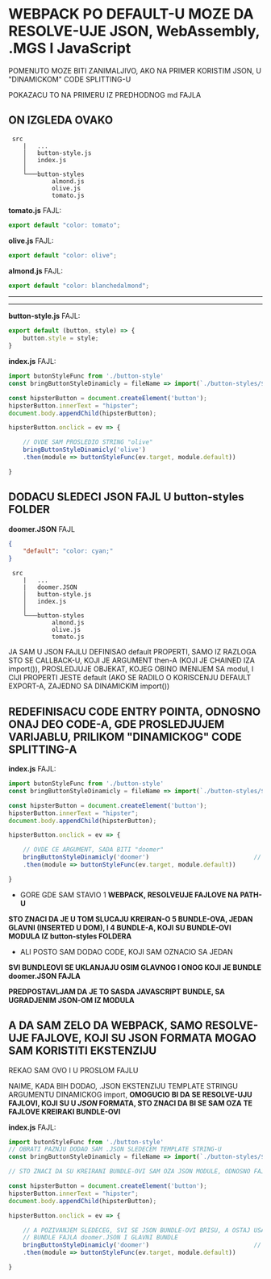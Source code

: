 # WEBPACK PO DEFAULT-U MOZE DA RESOLVE-UJE JSON, WebAssembly, .MGS I JavaScript

POMENUTO MOZE BITI ZANIMALJIVO, AKO NA PRIMER KORISTIM JSON, U "DINAMICKOM" CODE SPLITTING-U

POKAZACU TO NA PRIMERU IZ PREDHODNOG md FAJLA

## ON IZGLEDA OVAKO

```linux
 src
    |   ...
    │   button-style.js
    │   index.js
    │
    └───button-styles
            almond.js
            olive.js
            tomato.js
```

**tomato.js** FAJL:

```javascript
export default "color: tomato";
```

**olive.js** FAJL:

```javascript
export default "color: olive";
```

**almond.js** FAJL:

```javascript
export default "color: blanchedalmond";
```

****
****

**button-style.js** FAJL:

```javascript
export default (button, style) => {
    button.style = style;
}
```

**index.js** FAJL:

```javascript
import butonStyleFunc from './button-style'
const bringButtonStyleDinamicly = fileName => import(`./button-styles/${fileName}`);

const hipsterButton = document.createElement('button');
hipsterButton.innerText = "hipster";
document.body.appendChild(hipsterButton);

hipsterButton.onclick = ev => {

    // OVDE SAM PROSLEDIO STRING "olive"
    bringButtonStyleDinamicly('olive')
    .then(module => buttonStyleFunc(ev.target, module.default))

}
```

## DODACU SLEDECI JSON FAJL U button-styles FOLDER

**doomer.JSON** FAJL

```JSON
{
    "default": "color: cyan;"
}
```

```linux
 src
    |   ...
    |   doomer.JSON
    │   button-style.js
    │   index.js
    │
    └───button-styles
            almond.js
            olive.js
            tomato.js
```

JA SAM U JSON FAJLU DEFINISAO default PROPERTI, SAMO IZ RAZLOGA STO SE CALLBACK-U, KOJI JE ARGUMENT then-A (KOJI JE CHAINED IZA import()), PROSLEDJUJE OBJEKAT, KOJEG OBINO IMENIJEM SA modul, I CIJI PROPERTI JESTE default (AKO SE RADILO O KORISCENJU DEFAULT EXPORT-A, ZAJEDNO SA DINAMICKIM import())

## REDEFINISACU CODE ENTRY POINTA, ODNOSNO ONAJ DEO CODE-A, GDE PROSLEDJUJEM VARIJABLU, PRILIKOM "DINAMICKOG" CODE SPLITTING-A

**index.js** FAJL:

```javascript
import butonStyleFunc from './button-style'
const bringButtonStyleDinamicly = fileName => import(`./button-styles/${fileName}`);  //  1

const hipsterButton = document.createElement('button');
hipsterButton.innerText = "hipster";
document.body.appendChild(hipsterButton);

hipsterButton.onclick = ev => {

    // OVDE CE ARGUMENT, SADA BITI "doomer"
    bringButtonStyleDinamicly('doomer')                             //   2
    .then(module => buttonStyleFunc(ev.target, module.default))

}
```

- GORE GDE SAM STAVIO 1 **WEBPACK, RESOLVEUJE FAJLOVE NA PATH-U**

**STO ZNACI DA JE U TOM SLUCAJU KREIRAN-O 5 BUNDLE-OVA, JEDAN GLAVNI (INSERTED U DOM), I 4 BUNDLE-A, KOJI SU BUNDLE-OVI MODULA IZ button-styles FOLDERA**

- ALI POSTO SAM DODAO CODE, KOJI SAM OZNACIO SA JEDAN

**SVI BUNDLEOVI SE UKLANJAJU OSIM GLAVNOG I ONOG KOJI JE BUNDLE doomer.JSON FAJLA**

**PREDPOSTAVLJAM DA JE TO SASDA JAVASCRIPT BUNDLE, SA UGRADJENIM JSON-OM IZ MODULA**

## A DA SAM ZELO DA WEBPACK, SAMO RESOLVE-UJE FAJLOVE, KOJI SU JSON FORMATA MOGAO SAM KORISTITI EKSTENZIJU

REKAO SAM OVO I U PROSLOM FAJLU

NAIME, KADA BIH DODAO, .JSON EKSTENZIJU TEMPLATE STRINGU ARGUMENTU DINAMICKOG import, **OMOGUCIO BI DA SE RESOLVE-UJU FAJLOVI, KOJI SU U *JSON* FORMATA, STO ZNACI DA BI SE SAM OZA TE FAJLOVE KREIRAKI BUNDLE-OVI**

**index.js** FAJL:

```javascript
import butonStyleFunc from './button-style'
// OBRATI PAZNJU DODAO SAM .JSON SLEDECEM TEMPLATE STRING-U
const bringButtonStyleDinamicly = fileName => import(`./button-styles/${fileName}.JSON`);  //  1

// STO ZNACI DA SU KREIRANI BUNDLE-OVI SAM OZA JSON MODULE, ODNOSNO FAJLOVE

const hipsterButton = document.createElement('button');
hipsterButton.innerText = "hipster";
document.body.appendChild(hipsterButton);

hipsterButton.onclick = ev => {

    // A POZIVANJEM SLEDECEG, SVI SE JSON BUNDLE-OVI BRISU, A OSTAJ USAMO
    // BUNDLE FAJLA doomer.JSON I GLAVNI BUNDLE
    bringButtonStyleDinamicly('doomer')                             //   2
    .then(module => buttonStyleFunc(ev.target, module.default))

}
```

